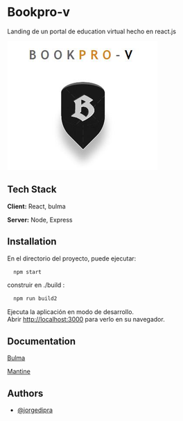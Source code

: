 
#  Bookpro-v

Landing de un portal de education virtual hecho en react.js


![Logo](https://github.com/jorgedipra/bookpro-v/blob/master/old/img/logo1.JPG?raw=true)


## Tech Stack

**Client:** React, bulma

**Server:** Node, Express


## Installation


En el directorio del proyecto, puede ejecutar:

```bash
  npm start
```
construir en ./build :

```bash
  npm run build2
```

Ejecuta la aplicación en modo de desarrollo.\
Abrir [http://localhost:3000](http://localhost:3000) para verlo en su navegador.
## Documentation

[Bulma](https://bulma.io/documentation/)

[Mantine](https://ui.mantine.dev/)

## Authors

- [@jorgedipra](jorgedipra.github.io)

